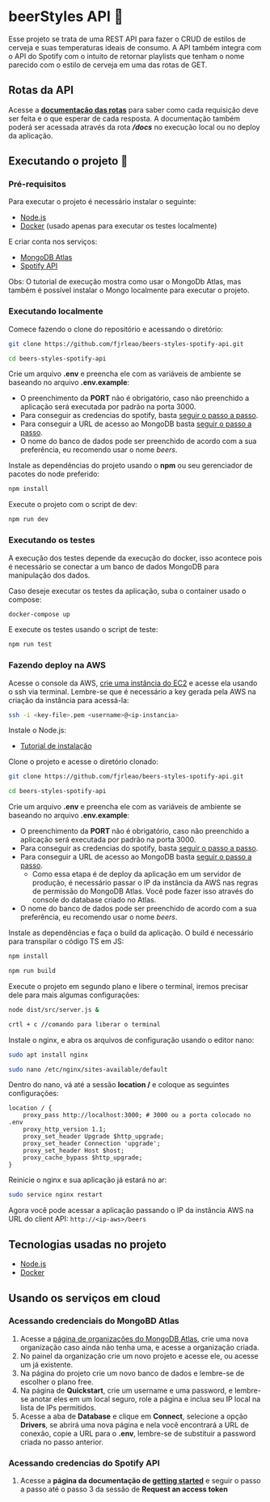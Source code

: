 # beerStyles API 🍺

Esse projeto se trata de uma REST API para fazer o CRUD de estilos de cerveja e suas temperaturas ideais de consumo. A API também integra com o API do Spotify com o intuito de retornar playlists que tenham o nome parecido com o estilo de cerveja em uma das rotas de GET.

## Rotas da API

Acesse a **[documentação das rotas](https://fjrleao.github.io/beers-styles-spotify-api/public/docs/)** para saber como cada requisição deve ser feita e o que esperar de cada resposta. A documentação também poderá ser acessada através da rota **_/docs_** no execução local ou no deploy da aplicação.

## Executando o projeto 🚀

### Pré-requisitos

Para executar o projeto é necessário instalar o seguinte:

- [Node.js](https://nodejs.org/en)
- [Docker](https://www.docker.com/) (usado apenas para executar os testes localmente)

E criar conta nos serviços:

- [MongoDB Atlas](https://www.mongodb.com/cloud/atlas/register)
- [Spotify API](https://developer.spotify.com/)

Obs: O tutorial de execução mostra como usar o MongoDb Atlas, mas também é possível instalar o Mongo localmente para executar o projeto.

### Executando localmente

Comece fazendo o clone do repositório e acessando o diretório:

```bash
git clone https://github.com/fjrleao/beers-styles-spotify-api.git
```

```bash
cd beers-styles-spotify-api
```

Crie um arquivo **.env** e preencha ele com as variáveis de ambiente se baseando no arquivo **.env.example**:

- O preenchimento da **PORT** não é obrigatório, caso não preenchido a aplicação será executada por padrão na porta 3000.
- Para conseguir as credencias do spotify, basta [seguir o passo a passo](#spotifyapi).
- Para conseguir a URL de acesso ao MongoDB basta [seguir o passo a passo](#mongodb).
- O nome do banco de dados pode ser preenchido de acordo com a sua preferência, eu recomendo usar o nome _beers_.

Instale as dependências do projeto usando o **npm** ou seu gerenciador de pacotes do node preferido:

```bash
npm install
```

Execute o projeto com o script de dev:

```bash
npm run dev
```

### Executando os testes

A execução dos testes depende da execução do docker, isso acontece pois é necessário se conectar a um banco de dados MongoDB para manipulação dos dados.

Caso deseje executar os testes da aplicação, suba o container usado o compose:

```bash
docker-compose up
```

E execute os testes usando o script de teste:

```bash
npm run test
```

### Fazendo deploy na AWS

Acesse o console da AWS, [crie uma instância do EC2](https://docs.aws.amazon.com/pt_br/codedeploy/latest/userguide/instances-ec2-create.html) e acesse ela usando o ssh via terminal. Lembre-se que é necessário a key gerada pela AWS na criação da instância para acessá-la:

```bash
ssh -i <key-file>.pem <username>@<ip-instancia>
```

Instale o Node.js:

- [Tutorial de instalação](https://docs.aws.amazon.com/pt_br/sdk-for-javascript/v2/developer-guide/setting-up-node-on-ec2-instance.html)

Clone o projeto e acesse o diretório clonado:

```bash
git clone https://github.com/fjrleao/beers-styles-spotify-api.git
```

```bash
cd beers-styles-spotify-api
```

Crie um arquivo **.env** e preencha ele com as variáveis de ambiente se baseando no arquivo **.env.example**:

- O preenchimento da **PORT** não é obrigatório, caso não preenchido a aplicação será executada por padrão na porta 3000.
- Para conseguir as credencias do spotify, basta [seguir o passo a passo](#spotifyapi).
- Para conseguir a URL de acesso ao MongoDB basta [seguir o passo a passo](#mongodb).
  - Como essa etapa é de deploy da aplicação em um servidor de produção, é necessário passar o IP da instância da AWS nas regras de permissão do MongoDB Atlas. Você pode fazer isso através do console do database criado no Atlas.
- O nome do banco de dados pode ser preenchido de acordo com a sua preferência, eu recomendo usar o nome _beers_.

Instale as dependências e faça o build da aplicação. O build é necessário para transpilar o código TS em JS:

```bash
npm install
```

```bash
npm run build
```

Execute o projeto em segundo plano e libere o terminal, iremos precisar dele para mais algumas configurações:

```bash
node dist/src/server.js &
```

```bash
crtl + c //comando para liberar o terminal
```

Instale o nginx, e abra os arquivos de configuração usando o editor nano:

```bash
sudo apt install nginx
```

```bash
sudo nano /etc/nginx/sites-available/default
```

Dentro do nano, vá até a sessão **location /** e coloque as seguintes configurações:

```nginx
location / {
    proxy_pass http://localhost:3000; # 3000 ou a porta colocado no .env
    proxy_http_version 1.1;
    proxy_set_header Upgrade $http_upgrade;
    proxy_set_header Connection 'upgrade';
    proxy_set_header Host $host;
    proxy_cache_bypass $http_upgrade;
}
```

Reinicie o nginx e sua aplicação já estará no ar:

```bash
sudo service nginx restart
```

Agora você pode acessar a aplicação passando o IP da instância AWS na URL do client API: `http://<ip-aws>/beers`

## Tecnologias usadas no projeto

- [Node.js](https://nodejs.org/en)
- [Docker](https://www.docker.com/)

## Usando os serviços em cloud

### <a name="mongodb"></a>Acessando credenciais do MongoBD Atlas

1. Acesse a [página de organizações do MongoDB Atlas](https://cloud.mongodb.com/v2#/preferences/organizations), crie uma nova organização caso ainda não tenha uma, e acesse a organização criada.
2. No painel da organização crie um novo projeto e acesse ele, ou acesse um já existente.
3. Na página do projeto crie um novo banco de dados e lembre-se de escolher o plano free.
4. Na página de **Quickstart**, crie um username e uma password, e lembre-se anotar eles em um local seguro, role a página e inclua seu IP local na lista de IPs permitidos.
5. Acesse a aba de **Database** e clique em **Connect**, selecione a opção **Drivers**, se abrirá uma nova página e nela você encontrará a URL de conexão, copie a URL para o **.env**, lembre-se de substituir a password criada no passo anterior.

### <a name="spotifyapi"></a>Acessando credencias do Spotify API

1. Acesse a **página da documentação de [getting started](https://developer.spotify.com/documentation/web-api/tutorials/getting-started)** e seguir o passo a passo até o passo 3 da sessão de **Request an access token**
